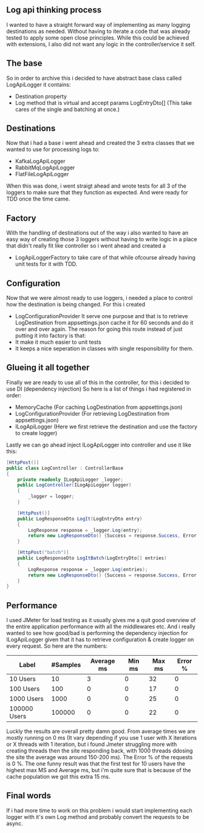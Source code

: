 ## Log api thinking process

I wanted to have a straight forward way of implementing as many logging destinations as needed.
Without having to iterate a code that was already tested to apply some open close principles.
While this could be achieved with extensions, I also did not want any logic in the controller/service it self.

## The base

So in order to archive this i decided to have abstract base class called LogApiLogger it contains:

- Destination property
- Log method that is virtual and accept params LogEntryDto[] (This take cares of the single and batching at once.)

## Destinations

Now that i had a base i went ahead and created the 3 extra classes that we wanted to use for processing logs to:

- KafkaLogApiLogger
- RabbitMqLogApiLogger
- FlatFileLogApiLogger

When this was done, i went straigt ahead and wrote tests for all 3 of the loggers to make sure that they function as expected.
And were ready for TDD once the time came.

## Factory

With the handling of destinations out of the way i also wanted to have an easy way of creating those 3 loggers without having to write logic in a place that didn't really fit like controller so i went ahead and created a

- LogApiLoggerFactory
  to take care of that while ofcourse already having unit tests for it with TDD.

## Configuration

Now that we were almost ready to use loggers, i needed a place to control how the destination is being changed. For this i created

- LogConfigurationProvider
  It serve one purpose and that is to retrieve LogDestination from appsettings.json cache it for 60 seconds and do it over and over again.
  The reason for going this route instead of just putting it into factory is that:
- It make it much easier to unit tests
- It keeps a nice seperation in classes with single responsibility for them.

## Glueing it all together

Finally we are ready to use all of this in the controller, for this i decided to use DI (dependency injection)
So here is a list of things i had registered in order:

- MemoryCache (For caching LogDestination from appsettings.json)
- LogConfigurationProvider (For retrieving LogDestination from appsettings.json)
- ILogApiLogger (Here we first retrieve the destination and use the factory to create logger)

Lastly we can go ahead inject ILogApiLogger into controller and use it like this:

```csharp
[HttpPost()]
public class LogController : ControllerBase
{
    private readonly ILogApiLogger _logger;
    public LogController(ILogApiLogger logger)
    {
        _logger = logger;
    }

    [HttpPost()]
    public LogResponseDto LogIt(LogEntryDto entry)
    {
        LogResponse response = _logger.Log(entry);
        return new LogResponseDto() {Success = response.Success, Error = response.Error};
    }

    [HttpPost("batch")]
    public LogResponseDto LogItBatch(LogEntryDto[] entries)
    {
        LogResponse response = _logger.Log(entries);
        return new LogResponseDto() {Success = response.Success, Error = response.Error};
    }
}
```

## Performance

I used JMeter for load testing as it usually gives me a quit good overview of the entire application performance with all the middlewares etc.
And i really wanted to see how good/bad is performing the dependency injection for ILogApiLogger given that it has to retrieve configuration & create logger on every request. So here are the numbers:

| Label        | #Samples | Average ms | Min ms | Max ms | Error % |
| ------------ | -------- | ---------- | ------ | ------ | ------- |
| 10 Users     | 10       | 3          | 0      | 32     | 0       |
| 100 Users    | 100      | 0          | 0      | 17     | 0       |
| 1000 Users   | 1000     | 0          | 0      | 25     | 0       |
| 100000 Users | 100000   | 0          | 0      | 22     | 0       |

Luckly the results are overall pretty damn good. From average times we are mostly running on 0 ms (It vary depending if you use 1 user with X iterations or X threads with 1 iteration, but i found Jmeter struggling more with creating threads then the site responding back, with 1000 threads ddosing the site the average was around 150-200 ms). The Error % of the requests is 0 %. The one funny result was that the first test for 10 users have the highest max MS and Average ms, but i'm quite sure that is because of the cache population we got this extra 15 ms.

## Final words

If i had more time to work on this problem i would start implementing each logger with it's own Log method and probably convert the requests to be async.
